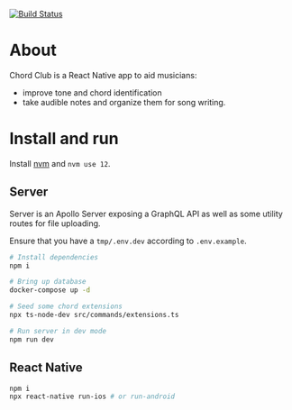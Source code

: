 [![Build Status](https://travis-ci.com/erichulburd/chord-club.svg?branch=master)](https://travis-ci.com/erichulburd/chord-club)

# About

Chord Club is a React Native app to aid musicians:
* improve tone and chord identification
* take audible notes and organize them for song writing.

# Install and run

Install [nvm](https://github.com/nvm-sh/nvm#installing-and-updating) and `nvm use 12`.

## Server

Server is an Apollo Server exposing a GraphQL API as well as some utility routes for file uploading.

Ensure that you have a `tmp/.env.dev` according to `.env.example`.

```sh
# Install dependencies
npm i

# Bring up database
docker-compose up -d

# Seed some chord extensions
npx ts-node-dev src/commands/extensions.ts

# Run server in dev mode
npm run dev
```

## React Native

```sh
npm i
npx react-native run-ios # or run-android
```
